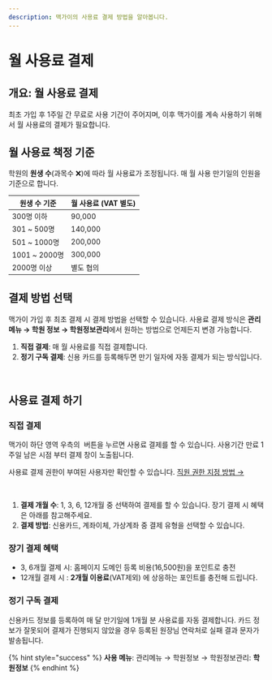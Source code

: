 ```yaml
---
description: 맥가이의 사용료 결제 방법을 알아봅니다.
---
```


# 월 사용료 결제

## 개요: 월 사용료 결제

최초 가입 후 1주일 간 무료로 사용 기간이 주어지며, 이후 맥가이를 계속 사용하기 위해서 월 사용료의 결제가 필요합니다.

## 월 사용료 책정 기준

학원의 **원생 수**(과목수 ❌)에 따라 월 사용료가 조정됩니다. 매 월 사용 만기일의 인원을 기준으로 합니다.

| 원생 수 기준       | 월 사용료 (VAT 별도) |
| ------------- | -------------- |
| 300명 이하       | 90,000         |
| 301 \~ 500명   | 140,000        |
| 501 \~ 1000명  | 200,000        |
| 1001 \~ 2000명 | 300,000        |
| 2000명 이상      | 별도 협의          |

## 결제 방법 선택

맥가이 가입 후 최초 결제 시 결제 방법을 선택할 수 있습니다. 사용료 결제 방식은 **관리 메뉴 → 학원 정보 → 학원정보관리**에서 원하는 방법으로 언제든지 변경 가능합니다.

1. **직접 결제**: 매 월 사용료를 직접 결제합니다.
2. **정기 구독 결제**: 신용 카드를 등록해두면 만기 일자에 자동 결제가 되는 방식입니다.

<figure><img src="../../.gitbook/assets/결제방법선택.png" alt=""><figcaption></figcaption></figure>

## 사용료 결제 하기

### 직접 결제

맥가이 하단 영역 우측의 <img src="../../.gitbook/assets/btn_연장하기.png" alt="" data-size="line"> 버튼을 누르면 사용료 결제를 할 수 있습니다. 사용기간 만료 1주일 남은 시점 부터 결제 창이 노출됩니다.&#x20;

사용료 결제 권한이 부여된 사용자만 확인할 수 있습니다. [직원 권한 지정 방법 →](../staff-basic/staff.md#4.)

<figure><img src="../../.gitbook/assets/사용료결제.png" alt=""><figcaption></figcaption></figure>

1. **결제 개월 수**: 1, 3, 6, 12개월 중 선택하여 결제를 할 수 있습니다. 장기 결제 시 혜택은 아래를 참고해주세요.
2. **결제 방법**: 신용카드, 계좌이체, 가상계좌 중 결제 유형을 선택할 수 있습니다.

### 장기 결제 혜택

* 3, 6개월 결제 시: 홈페이지 도메인 등록 비용(16,500원)을 포인트로 충전
* 12개월 결제 시 : **2개월 이용료**(VAT제외) 에 상응하는 포인트를 충전해 드립니다.

### 정기 구독 결제

신용카드 정보를 등록하여 매 달 만기일에 1개월 분 사용료를 자동 결제합니다. 카드 정보가 잘못되어 결제가 진행되지 않았을 경우 등록된 원장님 연락처로 실패 결과 문자가 발송됩니다.

{% hint style="success" %}
**사용 메뉴**: 관리메뉴 → 학원정보 → 학원정보관리: **학원정보**
{% endhint %}

<figure><img src="../../.gitbook/assets/정기구독결제.png" alt=""><figcaption></figcaption></figure>
